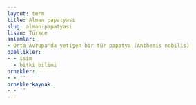 ```yaml
---
layout: term
title: Alman papatyası
slug: alman-papatyasi
lisan: Türkçe
anlamlar:
- Orta Avrupa'da yetişen bir tür papatya (Anthemis nobilis)
ozellikler:
- - isim
  - bitki bilimi
ornekler:
- - ''
orneklerkaynak:
- - ''
---
```

